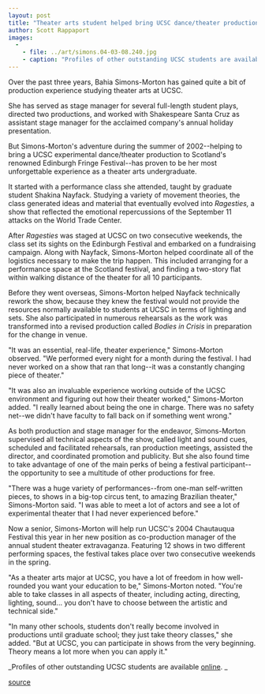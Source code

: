 ```yaml
---
layout: post
title: "Theater arts student helped bring UCSC dance/theater production to renowned Edinburgh Fringe Festival"
author: Scott Rappaport
images:
  -
    - file: ../art/simons.04-03-08.240.jpg
    - caption: "Profiles of other outstanding UCSC students are available online."
---
```


Over the past three years, Bahia Simons-Morton has gained quite a bit of production experience studying theater arts at UCSC.

She has served as stage manager for several full-length student plays, directed two productions, and worked with Shakespeare Santa Cruz as assistant stage manager for the acclaimed company's annual holiday presentation.  

But Simons-Morton's adventure during the summer of 2002--helping to bring a UCSC experimental dance/theater production to Scotland's renowned Edinburgh Fringe Festival--has proven to be her most unforgettable experience as a theater arts undergraduate.   

It started with a performance class she attended, taught by graduate student Shakina Nayfack. Studying a variety of movement theories, the class generated ideas and material that eventually evolved into _Ragesties,_ a show that reflected the emotional repercussions of the September 11 attacks on the World Trade Center.  

After _Ragesties_ was staged at UCSC on two consecutive weekends, the class set its sights on the Edinburgh Festival and embarked on a fundraising campaign. Along with Nayfack, Simons-Morton helped coordinate all of the logistics necessary to make the trip happen. This included arranging for a performance space at the Scotland festival, and finding a two-story flat within walking distance of the theater for all 10 participants.  

Before they went overseas, Simons-Morton helped Nayfack technically rework the show, because they knew the festival would not provide the resources normally available to students at UCSC in terms of lighting and sets. She also participated in numerous rehearsals as the work was transformed into a revised production called _Bodies in Crisis_ in preparation for the change in venue.  

"It was an essential, real-life, theater experience," Simons-Morton observed. "We performed every night for a month during the festival. I had never worked on a show that ran that long--it was a constantly changing piece of theater."   

"It was also an invaluable experience working outside of the UCSC environment and figuring out how their theater worked," Simons-Morton added. "I really learned about being the one in charge. There was no safety net--we didn't have faculty to fall back on if something went wrong."  

As both production and stage manager for the endeavor, Simons-Morton supervised all technical aspects of the show, called light and sound cues, scheduled and facilitated rehearsals, ran production meetings, assisted the director, and coordinated promotion and publicity. But she also found time to take advantage of one of the main perks of being a festival participant--the opportunity to see a multitude of other productions for free.  

"There was a huge variety of performances--from one-man self-written pieces, to shows in a big-top circus tent, to amazing Brazilian theater," Simons-Morton said. "I was able to meet a lot of actors and see a lot of experimental theater that I had never experienced before."  

Now a senior, Simons-Morton will help run UCSC's 2004 Chautauqua Festival this year in her new position as co-production manager of the annual student theater extravaganza. Featuring 12 shows in two different performing spaces, the festival takes place over two consecutive weekends in the spring.   

"As a theater arts major at UCSC, you have a lot of freedom in how well-rounded you want your education to be," Simons-Morton noted. "You're able to take classes in all aspects of theater, including acting, directing, lighting, sound... you don't have to choose between the artistic and technical side."  

"In many other schools, students don't really become involved in productions until graduate school; they just take theory classes," she added. "But at UCSC, you can participate in shows from the very beginning. Theory means a lot more when you can apply it."

_Profiles of other outstanding UCSC students are available [online][1]. _

[1]: http://www.ucsc.edu/students/profiles/

[source](http://www1.ucsc.edu/currents/03-04/03-08/profile_simons.html "Permalink to profile_simons")
